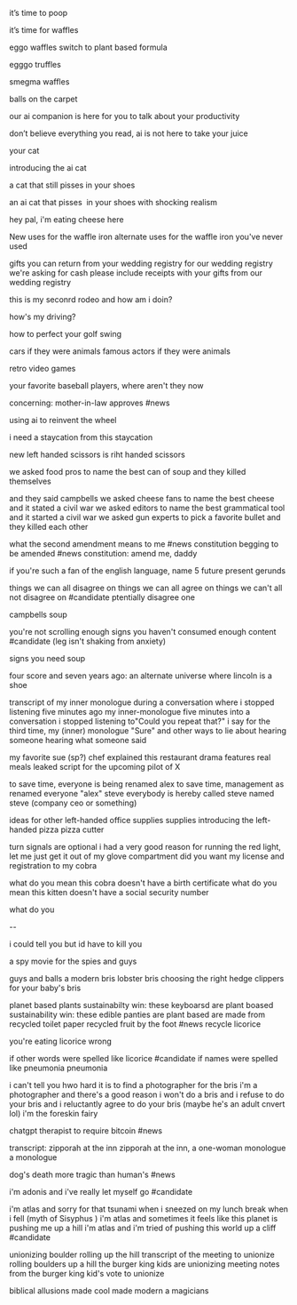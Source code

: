 it’s time to poop 

it’s time for waffles 

eggo waffles switch to plant based formula 

egggo truffles 

smegma waffles

balls on the carpet 

our ai companion is here for you to talk about your productivity 

don’t believe everything you read, ai is not here to take your juice 

your cat 

introducing the ai cat 

a cat that still pisses in your shoes 

an ai cat that pisses  in your shoes with shocking realism

hey pal, i'm eating cheese here

New uses for the waffle iron
alternate uses for the waffle iron you've never used

gifts you can return from your wedding registry
for our wedding registry we're asking for cash
please include receipts with your gifts from our wedding registry

this is my seconrd rodeo and how am i doin?

how's my driving? 

how to perfect your golf swing

cars if they were animals
famous actors if they were animals

retro video games 

your favorite baseball players, where aren't they now

concerning: mother-in-law approves #news 

using ai to reinvent the wheel

i need a staycation from this staycation

new left handed scissors is riht handed scissors

we asked food pros to name the best can of soup and they killed themselves

and they said campbells
we asked cheese fans to name the best cheese and it stated a civil war
we asked editors to name the best grammatical tool and it started a civil war
we asked gun experts to pick a favorite bullet and they killed each other

what the second amendment means to me #news 
constitution begging to be amended #news 
constitution: amend me, daddy


if you're such a fan of the english language, name 5 future present gerunds

things we can all disagree on
things we can all agree on
things we can't all not disagree on #candidate 
ptentially disagree one

campbells soup 

you're not scrolling enough
signs you haven't consumed enough content #candidate 
(leg isn't shaking from anxiety)

signs you need soup

four score and seven years ago: an alternate universe where lincoln is a shoe

transcript of my inner monologue during a conversation where i stopped listening five minutes ago
my inner-monologue five minutes into a conversation i stopped listening to"Could you repeat that?" i say for the third time, my (inner) monologue 
"Sure" and other ways to lie about hearing someone
hearing what someone said


my favorite sue (sp?) chef explained
this restaurant drama features real meals
leaked script for the upcoming pilot of X


to save time, everyone is being renamed alex
to save time, management as renamed everyone "alex"
steve
everybody is hereby called steve
named steve
(company ceo or something)

ideas for other left-handed office supplies
supplies
introducing the left-handed pizza
pizza cutter

turn signals are optional
i had a very good reason for running the red light, let me just get it out of my glove compartment
did you want my license and registration to my cobra

what do you mean this cobra doesn't have a birth certificate
what do you mean this kitten doesn't have a social security number

what do you

--

i could tell you but id have to kill you 

a spy movie for the spies and guys

guys and balls
a modern bris
lobster bris
choosing the right hedge clippers for your baby's bris

planet based plants
sustainabilty win: these keyboarsd are plant boased
sustainability win: these edible panties are plant based
are made from recycled toilet paper
recycled fruit by the foot #news 
recycle licorice

you're eating licorice wrong

if other words were spelled like licorice #candidate 
if names were spelled like pneumonia
pneumonia

i can't tell you hwo hard it is to find a photographer for the bris
i'm a photographer and there's a good reason i won't do a bris
and i refuse to do your bris
and i reluctantly agree to do your bris (maybe he's an adult cnvert lol)
i'm the foreskin fairy 

chatgpt therapist to require bitcoin #news 

transcript: zipporah at the inn
zipporah at the inn, a one-woman monologue
a monologue

dog's death more tragic than human's #news 

i'm adonis and i've really let myself go #candidate 

i'm atlas and sorry for that tsunami
when i sneezed
on my lunch break
when i fell 
(myth of Sisyphus )
i'm atlas and sometimes it feels like this  planet is pushing me up a hill
i'm atlas and i'm tried of pushing this world up a cliff #candidate 

unionizing boulder rolling up the hill
transcript of the meeting to unionize rolling boulders up a hill
the burger king kids are unionizing
meeting notes from the burger king kid's vote to unionize

biblical allusions made cool
made modern
a magicians 



